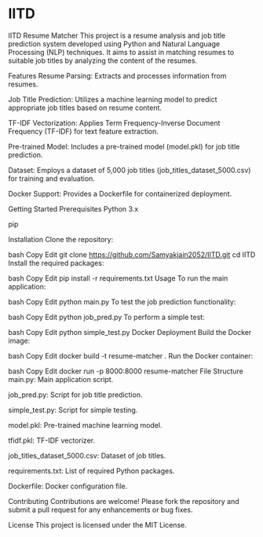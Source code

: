 # IITD

IITD Resume Matcher
This project is a resume analysis and job title prediction system developed using Python and Natural Language Processing (NLP) techniques. It aims to assist in matching resumes to suitable job titles by analyzing the content of the resumes.

Features
Resume Parsing: Extracts and processes information from resumes.

Job Title Prediction: Utilizes a machine learning model to predict appropriate job titles based on resume content.

TF-IDF Vectorization: Applies Term Frequency-Inverse Document Frequency (TF-IDF) for text feature extraction.

Pre-trained Model: Includes a pre-trained model (model.pkl) for job title prediction.

Dataset: Employs a dataset of 5,000 job titles (job_titles_dataset_5000.csv) for training and evaluation.

Docker Support: Provides a Dockerfile for containerized deployment.

Getting Started
Prerequisites
Python 3.x

pip

Installation
Clone the repository:

bash
Copy
Edit
git clone https://github.com/Samyakjain2052/IITD.git
cd IITD
Install the required packages:

bash
Copy
Edit
pip install -r requirements.txt
Usage
To run the main application:

bash
Copy
Edit
  python main.py
To test the job prediction functionality:

bash
Copy
Edit
  python job_pred.py
To perform a simple test:

bash
Copy
Edit
  python simple_test.py
Docker Deployment
Build the Docker image:

bash
Copy
Edit
docker build -t resume-matcher .
Run the Docker container:

bash
Copy
Edit
docker run -p 8000:8000 resume-matcher
File Structure
main.py: Main application script.

job_pred.py: Script for job title prediction.

simple_test.py: Script for simple testing.

model.pkl: Pre-trained machine learning model.

tfidf.pkl: TF-IDF vectorizer.

job_titles_dataset_5000.csv: Dataset of job titles.

requirements.txt: List of required Python packages.

Dockerfile: Docker configuration file.

Contributing
Contributions are welcome! Please fork the repository and submit a pull request for any enhancements or bug fixes.

License
This project is licensed under the MIT License.
